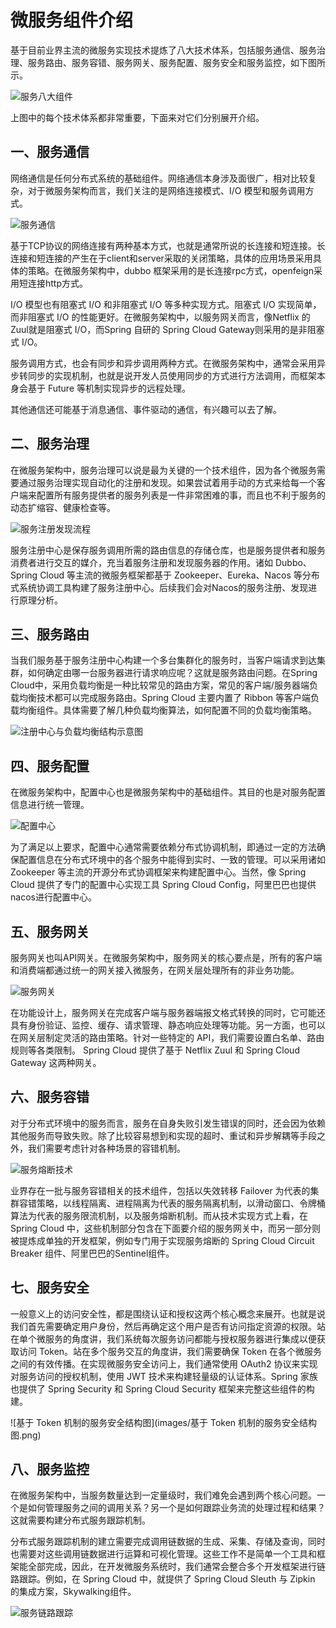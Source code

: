 # 微服务组件介绍

基于目前业界主流的微服务实现技术提炼了八大技术体系，包括服务通信、服务治理、服务路由、服务容错、服务网关、服务配置、服务安全和服务监控，如下图所示。

![服务八大组件](images/服务八大组件.png)

上图中的每个技术体系都非常重要，下面来对它们分别展开介绍。

## 一、服务通信

网络通信是任何分布式系统的基础组件。网络通信本身涉及面很广，相对比较复杂，对于微服务架构而言，我们关注的是网络连接模式、I/O 模型和服务调用方式。

![服务通信](images/服务通信.png)

基于TCP协议的网络连接有两种基本方式，也就是通常所说的长连接和短连接。长连接和短连接的产生在于client和server采取的关闭策略，具体的应用场景采用具体的策略。在微服务架构中，dubbo 框架采用的是长连接rpc方式，openfeign采用短连接http方式。

I/O 模型也有阻塞式 I/O 和非阻塞式 I/O 等多种实现方式。阻塞式 I/O 实现简单，而非阻塞式 I/O 的性能更好。在微服务架构中，以服务网关而言，像Netflix 的 Zuul就是阻塞式 I/O，而Spring 自研的 Spring Cloud Gateway则采用的是非阻塞式 I/O。

服务调用方式，也会有同步和异步调用两种方式。在微服务架构中，通常会采用异步转同步的实现机制，也就是说开发人员使用同步的方式进行方法调用，而框架本身会基于 Future 等机制实现异步的远程处理。

其他通信还可能基于消息通信、事件驱动的通信，有兴趣可以去了解。

## 二、服务治理

在微服务架构中，服务治理可以说是最为关键的一个技术组件，因为各个微服务需要通过服务治理实现自动化的注册和发现。如果尝试着用手动的方式来给每一个客户端来配置所有服务提供者的服务列表是一件非常困难的事，而且也不利于服务的动态扩缩容、健康检查等。

![服务注册发现流程](images/服务注册发现流程.png)

服务注册中心是保存服务调用所需的路由信息的存储仓库，也是服务提供者和服务消费者进行交互的媒介，充当着服务注册和发现服务器的作用。诸如 Dubbo、Spring Cloud 等主流的微服务框架都基于 Zookeeper、Eureka、Nacos 等分布式系统协调工具构建了服务注册中心。后续我们会对Nacos的服务注册、发现进行原理分析。

## 三、服务路由

当我们服务基于服务注册中心构建一个多台集群化的服务时，当客户端请求到达集群，如何确定由哪一台服务器进行请求响应呢？这就是服务路由问题。在Spring Cloud中，采用负载均衡是一种比较常见的路由方案，常见的客户端/服务器端负载均衡技术都可以完成服务路由。Spring Cloud 主要内置了 Ribbon 等客户端负载均衡组件。具体需要了解几种负载均衡算法，如何配置不同的负载均衡策略。

![注册中心与负载均衡结构示意图](images/注册中心与负载均衡结构示意图.png)



## 四、服务配置

在微服务架构中，配置中心也是微服务架构中的基础组件。其目的也是对服务配置信息进行统一管理。

![配置中心](images/配置中心.png)

为了满足以上要求，配置中心通常需要依赖分布式协调机制，即通过一定的方法确保配置信息在分布式环境中的各个服务中能得到实时、一致的管理。可以采用诸如 Zookeeper 等主流的开源分布式协调框架来构建配置中心。当然，像 Spring Cloud 提供了专门的配置中心实现工具 Spring Cloud Config，阿里巴巴也提供nacos进行配置中心。

## 五、服务网关

服务网关也叫API网关。在微服务架构中，服务网关的核心要点是，所有的客户端和消费端都通过统一的网关接入微服务，在网关层处理所有的非业务功能。

![服务网关](images/服务网关.png)

在功能设计上，服务网关在完成客户端与服务器端报文格式转换的同时，它可能还具有身份验证、监控、缓存、请求管理、静态响应处理等功能。另一方面，也可以在网关层制定灵活的路由策略。针对一些特定的 API，我们需要设置白名单、路由规则等各类限制。 Spring Cloud 提供了基于 Netflix Zuul 和 Spring Cloud Gateway 这两种网关。

## 六、服务容错

对于分布式环境中的服务而言，服务在自身失败引发生错误的同时，还会因为依赖其他服务而导致失败。除了比较容易想到和实现的超时、重试和异步解耦等手段之外，我们需要考虑针对各种场景的容错机制。

![服务熔断技术](images/服务熔断技术.png)

业界存在一批与服务容错相关的技术组件，包括以失效转移 Failover 为代表的集群容错策略，以线程隔离、进程隔离为代表的服务隔离机制，以滑动窗口、令牌桶算法为代表的服务限流机制，以及服务熔断机制。而从技术实现方式上看，在 Spring Cloud 中，这些机制部分包含在下面要介绍的服务网关中，而另一部分则被提炼成单独的开发框架，例如专门用于实现服务熔断的 Spring Cloud Circuit Breaker 组件、阿里巴巴的Sentinel组件。

## 七、服务安全

一般意义上的访问安全性，都是围绕认证和授权这两个核心概念来展开。也就是说我们首先需要确定用户身份，然后再确定这个用户是否有访问指定资源的权限。站在单个微服务的角度讲，我们系统每次服务访问都能与授权服务器进行集成以便获取访问 Token。站在多个服务交互的角度讲，我们需要确保 Token 在各个微服务之间的有效传播。在实现微服务安全访问上，我们通常使用 OAuth2 协议来实现对服务访问的授权机制，使用 JWT 技术来构建轻量级的认证体系。Spring 家族也提供了 Spring Security 和 Spring Cloud Security 框架来完整这些组件的构建。

![基于 Token 机制的服务安全结构图](images/基于 Token 机制的服务安全结构图.png)

## 八、服务监控

在微服务架构中，当服务数量达到一定量级时，我们难免会遇到两个核心问题。一个是如何管理服务之间的调用关系？另一个是如何跟踪业务流的处理过程和结果？这就需要构建分布式服务跟踪机制。

分布式服务跟踪机制的建立需要完成调用链数据的生成、采集、存储及查询，同时也需要对这些调用链数据进行运算和可视化管理。这些工作不是简单一个工具和框架能全部完成，因此，在开发微服务系统时，我们通常会整合多个开发框架进行链路跟踪。例如，在 Spring Cloud 中，就提供了 Spring Cloud Sleuth 与 Zipkin 的集成方案，Skywalking组件。

![服务链路跟踪](images/服务链路跟踪.png)